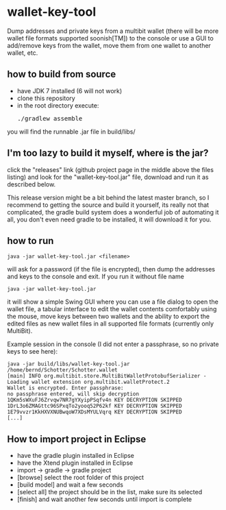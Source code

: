 # wallet-key-tool

Dump addresses and private keys from a multibit wallet
(there will be more wallet file formats supported
soonish[TM]) to the console or use a GUI to add/remove
keys from the wallet, move them from one wallet to
another wallet, etc.

## how to build from source

* have JDK 7 installed (6 will not work)
* clone this repository
* in the root directory execute: <pre>./gradlew assemble</pre>

you will find the runnable .jar file in build/libs/

## I'm too lazy to build it myself, where is the jar?

click the "releases" link (github project page in the
middle above the files listing) and look for the
"wallet-key-tool.jar" file, download and run it as
described below.

This release version might be a bit behind the latest
master branch, so I recommend to getting the source and
build it yourself, its really not that complicated, the
gradle build system does a wonderful job of automating
it all, you don't even need gradle to be installed, it
will download it for you.


## how to run

    java -jar wallet-key-tool.jar <filename>

will ask for a password (if the file is encrypted), then dump
the addresses and keys to the console and exit. If you run it
without file name

    java -jar wallet-key-tool.jar

it will show a simple Swing GUI where you can use a file dialog to
open the wallet file, a tabular interface to edit the wallet contents
comfortably using the mouse, move keys between two wallets and the
ability to export the edited files as new wallet files in all
supported file formats (currently only MultiBit).

Example session in the console (I did not enter a passphrase,
so no private keys to see here):

    java -jar build/libs/wallet-key-tool.jar /home/bernd/Schotter/Schotter.wallet
    [main] INFO org.multibit.store.MultiBitWalletProtobufSerializer - Loading wallet extension org.multibit.walletProtect.2
    Wallet is encrypted. Enter passphrase:
    no passphrase entered, will skip decryption
    1QKm5sWXuFJ6Zrvqw7NR7gYXyipPSqfv4n KEY DECRYPTION SKIPPED
    1DrL3o6ZMAGttc96SPxqTo2yooq52P62kf KEY DECRYPTION SKIPPED
    1E79vvzr1KkHXVXNUBwqoW7XDsMYULVqrq KEY DECRYPTION SKIPPED
    [...]


## How to import project in Eclipse

* have the gradle plugin installed in Eclipse
* have the Xtend plugin installed in Eclipse
* import -> gradle -> gradle project
* [browse] select the root folder of this project
* [build model] and wait a few seconds
* [select all] the project should be in the list, make sure its selected
* [finish] and wait another few seconds until import is complete



